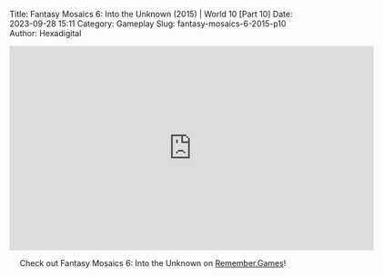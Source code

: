 Title: Fantasy Mosaics 6: Into the Unknown (2015) | World 10 [Part 10]
Date: 2023-09-28 15:11
Category: Gameplay
Slug: fantasy-mosaics-6-2015-p10
Author: Hexadigital

<center><iframe src="https://www.youtube.com/embed/waAoxfdUHKo?feature=oembed" allow="accelerometer; autoplay; encrypted-media; gyroscope; picture-in-picture" width="640" height="360" frameborder="0"></iframe>

Check out Fantasy Mosaics 6: Into the Unknown on [Remember.Games](https://remember.games/game/6613/fantasy-mosaics-6-into-the-unknown/)!</center>